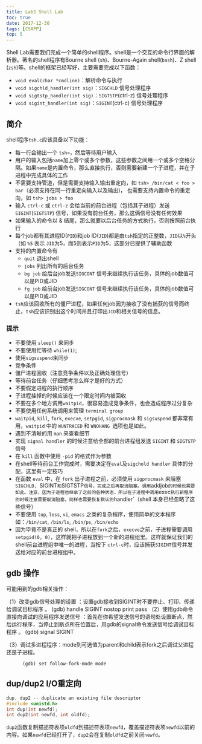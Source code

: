 ```yaml
---
title: Lab5 Shell Lab
toc: true
date: 2017-12-30
tags: [CSAPP]
top: 5
---
```



Shell Lab需要我们完成一个简单的shell程序。shell是一个交互的命令行界面的解析器。著名的shell程序有Bourne shell (`sh`)、Bourne-Again shell(`bash`)、Z shell (`zsh`)等。shell的框架已经写好，主要需要完成以下函数：

* `void eval(char *cmdline)`：解析命令与执行
* `void sigchld_handler(int sig)`：`SIGCHLD` 信号处理程序
* `void sigtstp_handler(int sig)`：`SIGTSTP`(ctrl-z) 信号处理程序
* `void sigint_handler(int sig)`：`SIGINT`(ctrl-c) 信号处理程序

## 简介

shell程序`tsh.c`应该具备以下功能：

* 每一行会输出一个 `tsh>`，然后等待用户输入
* 用户的输入包括`name`加上零个或多个参数，这些参数之间用一个或多个空格分隔。如果`name`是内置命令，那么直接执行，否则需要新建一个子进程，并在子进程中完成具体的工作
* 不需要支持管道，但是需要支持输入输出重定向，如 `tsh> /bin/cat < foo > bar`（必须支持在同一行重定向输入以及输出)， 也需要支持内置命令的重定向，如 `tsh> jobs > foo`
* 输入 `ctrl-c` 或 `ctrl-z` 会给当前的前台进程（包括其子进程）发送 `SIGINT`(`SIGTSTP`) 信号，如果没有前台任务，那么这俩信号没有任何效果
* 如果输入的命令以 & 结尾，那么就要以后台任务的方式执行，否则按照前台执行
* 每个job都有其进程ID(`PID`)和job ID(`JID`)都是由`tsh`指定的正整数，`JID`以`%`开头（如 `%5` 表示 `JID`为5，而5则表示`PID`为5，这部分已提供了辅助函数
* 支持的内置命令有
    * `quit` 退出shell
    * `jobs` 列出所有的后台任务
    * `bg job` 给后台job发送`SIGCONT` 信号来继续执行该任务，具体的job数值可以是PID或JID
    * `fg job` 给前台job发送`SIGCONT` 信号来继续执行该任务，具体的job数值可以是PID或JID
* `tsh`应该回收所有的僵尸进程，如果任何job因为接收了没有捕获的信号而终止，`tsh`应该识别出这个时间并且打印出`JID`和相关信号的信息。

### 提示

* 不要使用 `sleep()` 来同步
* 不要使用忙等待 `while(1)`;
* 使用`sigsuspend`来同步
* 竞争条件
* 僵尸进程回收（注意竞争条件以及正确处理信号）
* 等待前台任务（仔细思考怎么样才是好的方式）
* 不要假定进程的执行顺序
* 子进程挂掉的时候应该在一个限定时间内被回收
* 不要在多个地方调用`waitpid`，很容易造成竞争条件，也会造成程序过分复杂
* 不要使用任何系统调用来管理 `terminal group`
* `waitpid`, `kill`, `fork`, `execve`, `setpgid`, `sigprocmask` 和 `sigsuspend` 都非常有用，`waitpid` 中的 `WUNTRACED` 和 `WNOHANG `选项也是如此。
* 遇到不清晰的用 `man` 来查看细节
* 实现 `signal handler` 的时候注意给全部的前台进程组发送 `SIGINT` 和 `SIGTSTP` 信号
* 在 `kill` 函数中使用 `-pid` 的格式作为参数
* 在shell等待前台工作完成时，需要决定在`eval`及`sigchold handler` 具体的分配，这里有一定技巧
* 在函数 `eval` 中，在 `fork` 出子进程之前，必须使用 `sigprocmask` 来阻塞 `SIGCHLD, `SIGINT` 和 `SIGTSTP` 信号，完成之后再取消阻塞。调用 `addjob` 的时候也需要如此。注意，因为子进程也继承了之前的各种状态，所以在子进程中调用 `exec` 执行新程序的时候注意需要取消阻塞，同样也需要恢复默认的 `handler`（shell 本身已经忽略了这些信号）
* 不要使用 `top`, `less`, `vi`, `emacs` 之类的复杂程序，使用简单的文本程序如：`/bin/cat`, `/bin/ls`, `/bin/ps`, `/bin/echo`
* 因为毕竟不是真正的 shell，所以在`fork`之后，`execve`之前，子进程需要调用 `setpgid(0, 0)`，这样就把子进程放到一个新的进程组里。这样就保证我们的shell前台进程组中唯一的进程，当按下 `ctrl-c`时，应该捕获`SIGINT`信号并发送给对应的前台进程组中。

## gdb 操作

可能用到的gdb相关操作：

（1）改变gdb信号处理的设置 ：设置gdb接收到SIGINT时不要停止、打印、传递给调试目标程序 。
         (gdb) handle SIGINT nostop print pass 
（2）使用gdb命令直接向调试的应用程序发送信号 ：首先在你希望发送信号的语句处设置断点，然后运行程序，当停止到断点所在位置后，用gdb的signal命令发送信号给调试目标程序 。
          (gdb) signal SIGINT 

（3）调试多进程程序：mode到可选值为parent和child表示fork之后调试父进程还是子进程。

          (gdb) set follow-fork-mode mode
          
          
## dup/dup2 I/O重定向


```C
dup, dup2 -- duplicate an existing file descriptor
#include <unistd.h>
int dup(int newfd);
int dup2(int newfd, int oldfd);
```

`dup2`函数复制描述符表项`oldfd`到描述符表项`newfd`，覆盖描述符表项`newfd`以前的内容。如果`newfd`已经打开了，`dup2`会在复制`oldfd`之前关闭`newfd`。


